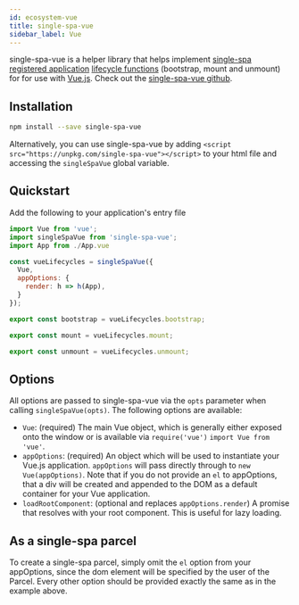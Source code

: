 ```yaml
---
id: ecosystem-vue
title: single-spa-vue
sidebar_label: Vue
---
```


single-spa-vue is a helper library that helps implement [single-spa registered application](single-spa-config.md#registering-applications) [lifecycle functions](building-applications.md#registered-application-lifecycle) (bootstrap, mount and unmount) for for use with [Vue.js](https://vuejs.org/). Check out the [single-spa-vue github](https://github.com/CanopyTax/single-spa-vue).

## Installation
```sh
npm install --save single-spa-vue
```

Alternatively, you can use  single-spa-vue by adding `<script src="https://unpkg.com/single-spa-vue"></script>` to your html file and
accessing the `singleSpaVue` global variable.

## Quickstart
Add the following to your application's entry file

```js
import Vue from 'vue';
import singleSpaVue from 'single-spa-vue';
import App from ./App.vue

const vueLifecycles = singleSpaVue({
  Vue,
  appOptions: {
    render: h => h(App),
  }
});

export const bootstrap = vueLifecycles.bootstrap;

export const mount = vueLifecycles.mount;

export const unmount = vueLifecycles.unmount;
```

## Options

All options are passed to single-spa-vue via the `opts` parameter when calling `singleSpaVue(opts)`. The following options are available:

- `Vue`: (required) The main Vue object, which is generally either exposed onto the window or is available via `require('vue')` `import Vue from 'vue'`.
- `appOptions`: (required) An object which will be used to instantiate your Vue.js application. `appOptions` will pass directly through to `new Vue(appOptions)`. Note that if you do not provide an `el` to appOptions, that a div will be created and appended to the DOM as a default container for your Vue application.
- `loadRootComponent`: (optional and replaces `appOptions.render`) A promise that resolves with your root component. This is useful for lazy loading.

## As a single-spa parcel
To create a single-spa parcel, simply omit the `el` option from your appOptions, since the dom element will be specified by the user of the Parcel. Every other
option should be provided exactly the same as in the example above.